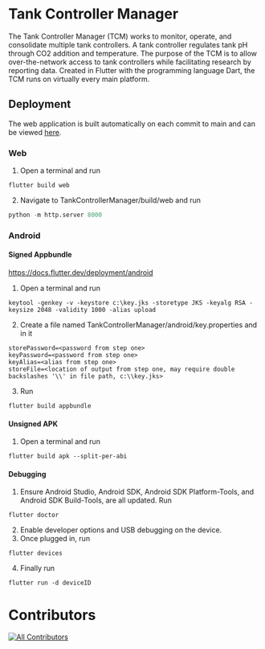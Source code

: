 # Tank Controller Manager
The Tank Controller Manager (TCM) works to monitor, operate, and consolidate multiple tank controllers. A tank controller regulates tank pH through CO2 addition and temperature. The purpose of the TCM is to allow over-the-network access to tank controllers while facilitating research by reporting data. Created in Flutter with the programming language Dart, the TCM runs on virtually every main platform.


## Deployment
The web application is built automatically on each commit to main and can be viewed [here](https://open-acidification.github.io/TankControllerManager/).
### Web
1. Open a terminal and run
```
flutter build web
```
2. Navigate to TankControllerManager/build/web and run
```python
python -m http.server 8000
```

### Android

#### Signed Appbundle
https://docs.flutter.dev/deployment/android
1. Open a terminal and run
```
keytool -genkey -v -keystore c:\key.jks -storetype JKS -keyalg RSA -keysize 2048 -validity 1000 -alias upload
```

2. Create a file named TankControllerManager/android/key.properties and in it
```
storePassword=<password from step one>
keyPassword=<password from step one>
keyAlias=<alias from step one>
storeFile=<location of output from step one, may require double backslashes '\\' in file path, c:\\key.jks>
```
3. Run
```
flutter build appbundle
```
#### Unsigned APK
1. Open a terminal and run
```
flutter build apk --split-per-abi
```
#### Debugging
1. Ensure Android Studio, Android SDK, Android SDK Platform-Tools, and Android SDK Build-Tools, are all updated. Run
```
flutter doctor
```
2. Enable developer options and USB debugging on the device.
3. Once plugged in, run
```
flutter devices
```
4. Finally run
```
flutter run -d deviceID
```

# Contributors
<!-- ALL-CONTRIBUTORS-BADGE:START - Do not remove or modify this section -->
[![All Contributors](https://img.shields.io/badge/all_contributors-2-orange.svg?style=flat-square)](#contributors-)
<!-- ALL-CONTRIBUTORS-BADGE:END -->
